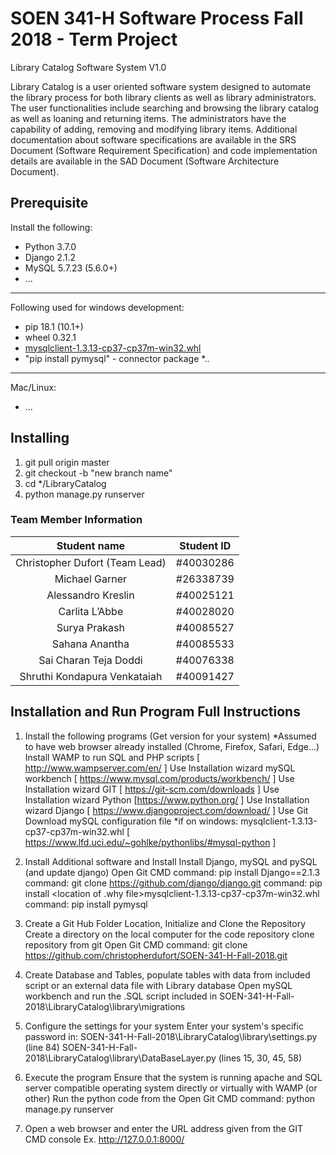 # SOEN 341-H Software Process Fall 2018 - Term Project

Library Catalog Software System V1.0

Library Catalog is a user oriented software system designed to automate the library process for both library clients as well as library administrators. The user functionalities include searching and browsing the library catalog as well as loaning and returning items. The administrators have the capability of adding, removing and modifying library items. Additional documentation about software specifications are available in the SRS Document (Software Requirement Specification) and code implementation details are available in the SAD Document (Software Architecture Document).


## Prerequisite
Install the following:
* Python 3.7.0
* Django 2.1.2
* MySQL 5.7.23 (5.6.0+)
* ...
----
Following used for windows development:
* pip 18.1 (10.1+)
* wheel 0.32.1
* [mysqlclient-1.3.13-cp37-cp37m-win32.whl](https://www.lfd.uci.edu/~gohlke/pythonlibs/#mysql-python)
* "pip install pymysql" - connector package
*..
---
Mac/Linux:
* ...

## Installing

1. git pull origin master
2. git checkout -b "new branch name"
3. cd */LibraryCatalog
4. python manage.py runserver

### Team Member Information
| Student name       | Student ID |
| :-----------------:|:-----------:|
| Christopher Dufort (Team Lead) | #40030286 |
| Michael Garner	 | #26338739 |
| Alessandro Kreslin	 |#40025121|	
|Carlita L’Abbe	 |	#40028020	|
|Surya Prakash |	#40085527	|
|Sahana Anantha |	#40085533	|
| Sai Charan Teja Doddi |	#40076338	|
| Shruthi Kondapura Venkataiah|	#40091427|

## Installation and Run Program Full Instructions
1. Install the following programs (Get version for your system)
*Assumed to have web browser already installed (Chrome, Firefox, Safari, Edge...)
Install WAMP to run SQL and PHP scripts [ http://www.wampserver.com/en/ ] Use Installation wizard
mySQL workbench   [ https://www.mysql.com/products/workbench/ ]   Use Installation wizard
GIT [ https://git-scm.com/downloads ]   Use Installation wizard
Python [https://www.python.org/ ]    Use Installation wizard
Django [ https://www.djangoproject.com/download/ ] Use Git
Download mySQL configuration file 
  *if on windows: mysqlclient-1.3.13-cp37-cp37m-win32.whl [ https://www.lfd.uci.edu/~gohlke/pythonlibs/#mysql-python ]

2. Install Additional software and Install
Install Django, mySQL and pySQL (and update django)
  Open Git CMD 
  command: pip install Django==2.1.3
  command: git clone https://github.com/django/django.git
  command: pip install <location of .why file>mysqlclient-1.3.13-cp37-cp37m-win32.whl
  command: pip install pymysql

3. Create a Git Hub Folder Location, Initialize and Clone the Repository
Create a directory on the local computer for the code repository
clone repository from git
  Open Git CMD 
  command:  git clone https://github.com/christopherdufort/SOEN-341-H-Fall-2018.git

4. Create Database and Tables, populate tables with data from included script or an external data file with Library database
Open mySQL workbench and run the .SQL script included in SOEN-341-H-Fall-2018\LibraryCatalog\library\migrations

5. Configure the settings for your system
Enter your system's specific password in:
  SOEN-341-H-Fall-2018\LibraryCatalog\library\settings.py (line 84)
  SOEN-341-H-Fall-2018\LibraryCatalog\library\DataBaseLayer.py (lines 15, 30, 45, 58)

6. Execute the program
Ensure that the system is running apache and SQL server compatible operating system directly or virtually with WAMP (or other)
Run the python code from the 
  Open Git CMD 
  command: python manage.py runserver
  
7. Open a web browser and enter the URL address given from the GIT CMD console 
Ex. http://127.0.0.1:8000/



